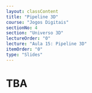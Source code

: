 ```yaml
---
layout: classContent
title: "Pipeline 3D"
course: "Jogos Digitais"
sectionNo: 4
section: "Universo 3D"
lectureOrder: "0"
lecture: "Aula 15: Pipeline 3D"
itemOrder: "0"
type: "Slides"
---
```


# TBA